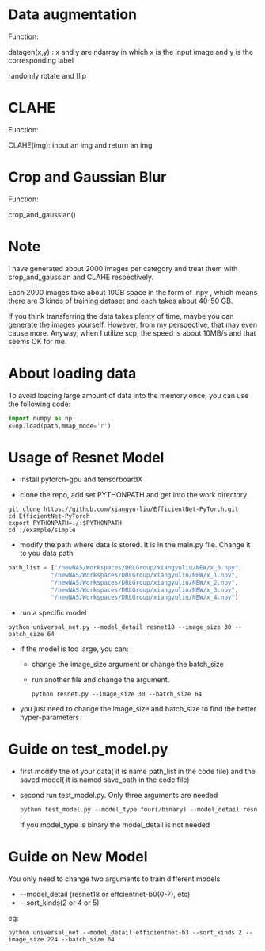 # Data augmentation

Function:

datagen(x,y) : x and y are ndarray in which x is the input image and y is the corresponding label

randomly rotate and flip

# CLAHE

Function:

CLAHE(img): input an img and return an img

# Crop and Gaussian Blur

Function:

crop_and_gaussian()

# Note

I have generated about 2000 images per category and treat them with crop_and_gaussian and CLAHE respectively. 

Each 2000 images take about 10GB space in the form of .npy , which means there are 3 kinds of training dataset and each takes about 40-50 GB.

If you think transferring the data takes plenty of time, maybe you can generate the images yourself. However, from my perspective, that may even cause more. Anyway, when I utilize scp, the speed is about 10MB/s and that seems OK for me.

# About loading data

To avoid loading large amount of data into the memory once, you can use the following code:

```python
import numpy as np
x=np.load(path,mmap_mode='r')

```

# Usage of Resnet Model

- install pytorch-gpu and tensorboardX

- clone the  repo, add set PYTHONPATH and get into the work directory

```shell
git clone https://github.com/xiangyu-liu/EfficientNet-PyTorch.git
cd EfficientNet-PyTorch
export PYTHONPATH=./:$PYTHONPATH
cd ./example/simple
```

- modify the path where data is stored. It is in the main.py file. Change it to you data path

```python
path_list = ["/newNAS/Workspaces/DRLGroup/xiangyuliu/NEW/x_0.npy",
            "/newNAS/Workspaces/DRLGroup/xiangyuliu/NEW/x_1.npy",
            "/newNAS/Workspaces/DRLGroup/xiangyuliu/NEW/x_2.npy",
            "/newNAS/Workspaces/DRLGroup/xiangyuliu/NEW/x_3.npy",
            "/newNAS/Workspaces/DRLGroup/xiangyuliu/NEW/x_4.npy"]
```

- run a specific model

```shell
python universal_net.py --model_detail resnet18 --image_size 30 --batch_size 64
```

- if the model is too large, you can:

  - change the image_size argument or change the batch_size

  - run another file and change the argument.

    ```shell
    python resnet.py --image_size 30 --batch_size 64
    ```

- you just need to change the image_size and batch_size to find the better hyper-parameters

# Guide on test_model.py

- first modify the of your data( it is name path_list in the code file) and the saved model( it is named save_path in the code file)

- second run test_model.py. Only three arguments are needed

  ```python
  python test_model.py --model_type four(/binary) --model_detail resnet18 --image_size 224 
  ```

  If you model_type is binary the model_detail is not needed

# Guide on New Model

You only need to change two arguments to train different models 

- --model_detail (resnet18 or effcientnet-b0(0-7), etc)
- --sort_kinds(2 or 4 or 5)

eg:

```shell
python universal_net --model_detail efficientnet-b3 --sort_kinds 2 --image_size 224 --batch_size 64
```

